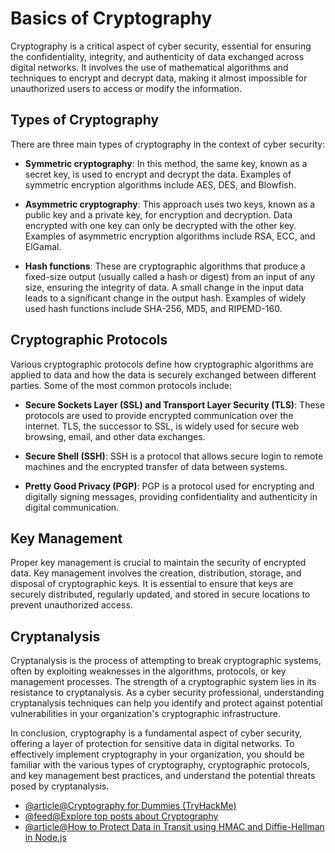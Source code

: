 # Basics of Cryptography

Cryptography is a critical aspect of cyber security, essential for ensuring the confidentiality, integrity, and authenticity of data exchanged across digital networks. It involves the use of mathematical algorithms and techniques to encrypt and decrypt data, making it almost impossible for unauthorized users to access or modify the information.

## Types of Cryptography

There are three main types of cryptography in the context of cyber security:

- **Symmetric cryptography**: In this method, the same key, known as a secret key, is used to encrypt and decrypt the data. Examples of symmetric encryption algorithms include AES, DES, and Blowfish.

- **Asymmetric cryptography**: This approach uses two keys, known as a public key and a private key, for encryption and decryption. Data encrypted with one key can only be decrypted with the other key. Examples of asymmetric encryption algorithms include RSA, ECC, and ElGamal.

- **Hash functions**: These are cryptographic algorithms that produce a fixed-size output (usually called a hash or digest) from an input of any size, ensuring the integrity of data. A small change in the input data leads to a significant change in the output hash. Examples of widely used hash functions include SHA-256, MD5, and RIPEMD-160.

## Cryptographic Protocols

Various cryptographic protocols define how cryptographic algorithms are applied to data and how the data is securely exchanged between different parties. Some of the most common protocols include:

- **Secure Sockets Layer (SSL) and Transport Layer Security (TLS)**: These protocols are used to provide encrypted communication over the internet. TLS, the successor to SSL, is widely used for secure web browsing, email, and other data exchanges.

- **Secure Shell (SSH)**: SSH is a protocol that allows secure login to remote machines and the encrypted transfer of data between systems.

- **Pretty Good Privacy (PGP)**: PGP is a protocol used for encrypting and digitally signing messages, providing confidentiality and authenticity in digital communication.

## Key Management

Proper key management is crucial to maintain the security of encrypted data. Key management involves the creation, distribution, storage, and disposal of cryptographic keys. It is essential to ensure that keys are securely distributed, regularly updated, and stored in secure locations to prevent unauthorized access.

## Cryptanalysis

Cryptanalysis is the process of attempting to break cryptographic systems, often by exploiting weaknesses in the algorithms, protocols, or key management processes. The strength of a cryptographic system lies in its resistance to cryptanalysis. As a cyber security professional, understanding cryptanalysis techniques can help you identify and protect against potential vulnerabilities in your organization's cryptographic infrastructure.

In conclusion, cryptography is a fundamental aspect of cyber security, offering a layer of protection for sensitive data in digital networks. To effectively implement cryptography in your organization, you should be familiar with the various types of cryptography, cryptographic protocols, and key management best practices, and understand the potential threats posed by cryptanalysis.

- [@article@Cryptography for Dummies (TryHackMe)](https://tryhackme.com/room/cryptographyfordummies)
- [@feed@Explore top posts about Cryptography](https://app.daily.dev/tags/cryptography?ref=roadmapsh)
- [@article@How to Protect Data in Transit using HMAC and Diffie-Hellman in Node.js](https://www.freecodecamp.org/news/hmac-diffie-hellman-in-node/)
